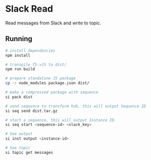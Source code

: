 # Slack Read

Read messages from Slack and write to topic.

## Running

```bash
# install dependencies
npm install

# transpile TS->JS to dist/
npm run build

# prepare standalone JS package
cp -r node_modules package.json dist/

# make a compressed package with sequence
si pack dist

# send sequence to transform hub, this will output Sequence ID
si seq send dist.tar.gz

# start a sequence, this will output Instance ID.
si seq start <sequence-id> <slack_key>

# See output
si inst output <instance-id>

# See topic
si topic get messages
```
